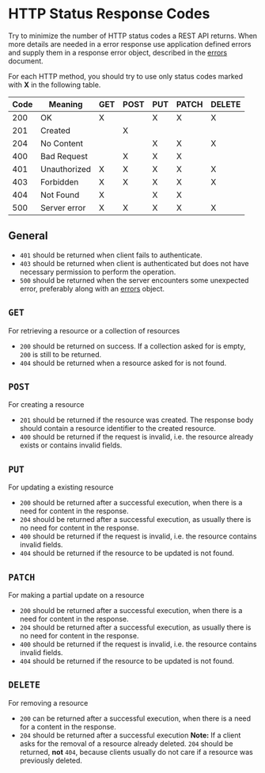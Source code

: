 # HTTP Status Response Codes

Try to minimize the number of HTTP status codes a REST API returns. When more details are needed in a error response use application defined errors and supply them in a response error object, described in the [errors](errors.md) document.

For each HTTP method, you should try to use only status codes marked with **X** in the following table.

| Code | Meaning      | GET | POST | PUT | PATCH | DELETE |
| ---- | ------------ | --- | ---- | --- | ----- | ------ |
| 200  | OK           | X   |      | X   | X     | X      |
| 201  | Created      |     | X    |     |       |        |
| 204  | No Content   |     |      | X   | X     | X      |
| 400  | Bad Request  |     | X    | X   | X     |        |
| 401  | Unauthorized | X   | X    | X   | X     | X      |
| 403  | Forbidden    | X   | X    | X   | X     | X      |
| 404  | Not Found    | X   |      | X   | X     |        |
| 500  | Server error | X   | X    | X   | X     | X      |

## General

- `401` should be returned when client fails to authenticate.
- `403` should be returned when client is authenticated but does not have necessary permission to perform the operation.
- `500` should be returned when the server encounters some unexpected error, preferably along with an [errors](errors.md) object.

## `GET`

For retrieving a resource or a collection of resources

- `200` should be returned on success. If a collection asked for is empty, `200` is still to be returned.
- `404` should be returned when a resource asked for is not found.

## `POST`

For creating a resource

- `201` should be returned if the resource was created. The response body should contain a resource identifier to the created resource.
- `400` should be returned if the request is invalid, i.e. the resource already exists or contains invalid fields.

## `PUT`

For updating a existing resource

- `200` should be returned after a successful execution, when there is a need for content in the response.
- `204` should be returned after a successful execution, as usually there is no need for content in the response.
- `400` should be returned if the request is invalid, i.e. the resource contains invalid fields.
- `404` should be returned if the resource to be updated is not found.

## `PATCH`

For making a partial update on a resource

- `200` should be returned after a successful execution, when there is a need for content in the response.
- `204` should be returned after a successful execution, as usually there is no need for content in the response.
- `400` should be returned if the request is invalid, i.e. the resource contains invalid fields.
- `404` should be returned if the resource to be updated is not found.

## `DELETE`

For removing a resource

- `200` can be returned after a successful execution, when there is a need for a content in the response.
- `204` should be returned after a successful execution **Note:** If a client asks for the removal of a resource already deleted. `204` should be returned, **not** `404`, because clients usually do not care if a resource was previously deleted.
